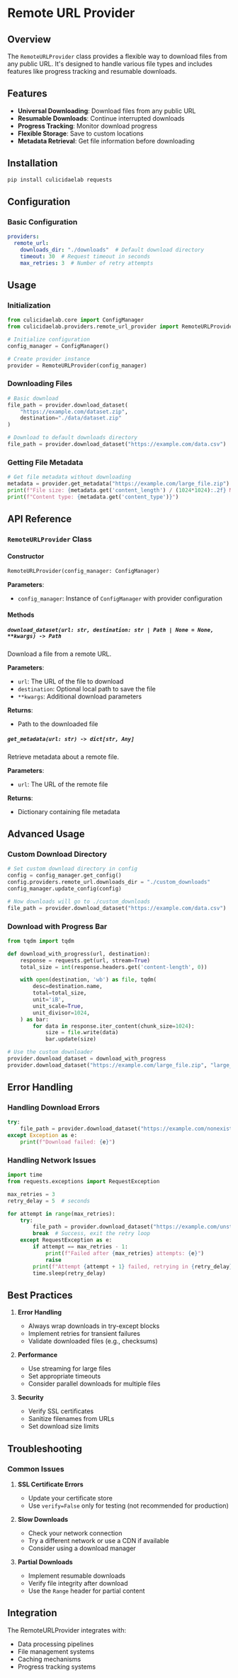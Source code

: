 # Remote URL Provider

## Overview
The `RemoteURLProvider` class provides a flexible way to download files from any public URL. It's designed to handle various file types and includes features like progress tracking and resumable downloads.

## Features
- **Universal Downloading**: Download files from any public URL
- **Resumable Downloads**: Continue interrupted downloads
- **Progress Tracking**: Monitor download progress
- **Flexible Storage**: Save to custom locations
- **Metadata Retrieval**: Get file information before downloading

## Installation
```bash
pip install culicidaelab requests
```

## Configuration

### Basic Configuration
```yaml
providers:
  remote_url:
    downloads_dir: "./downloads"  # Default download directory
    timeout: 30  # Request timeout in seconds
    max_retries: 3  # Number of retry attempts
```

## Usage

### Initialization
```python
from culicidaelab.core import ConfigManager
from culicidaelab.providers.remote_url_provider import RemoteURLProvider

# Initialize configuration
config_manager = ConfigManager()

# Create provider instance
provider = RemoteURLProvider(config_manager)
```

### Downloading Files
```python
# Basic download
file_path = provider.download_dataset(
    "https://example.com/dataset.zip",
    destination="./data/dataset.zip"
)

# Download to default downloads directory
file_path = provider.download_dataset("https://example.com/data.csv")
```

### Getting File Metadata
```python
# Get file metadata without downloading
metadata = provider.get_metadata("https://example.com/large_file.zip")
print(f"File size: {metadata.get('content_length') / (1024*1024):.2f} MB")
print(f"Content type: {metadata.get('content_type')}")
```

## API Reference

### `RemoteURLProvider` Class

#### Constructor
```python
RemoteURLProvider(config_manager: ConfigManager)
```

**Parameters**:
- `config_manager`: Instance of `ConfigManager` with provider configuration

#### Methods

##### `download_dataset(url: str, destination: str | Path | None = None, **kwargs) -> Path`
Download a file from a remote URL.

**Parameters**:
- `url`: The URL of the file to download
- `destination`: Optional local path to save the file
- `**kwargs`: Additional download parameters

**Returns**:
- Path to the downloaded file

##### `get_metadata(url: str) -> dict[str, Any]`
Retrieve metadata about a remote file.

**Parameters**:
- `url`: The URL of the remote file

**Returns**:
- Dictionary containing file metadata

## Advanced Usage

### Custom Download Directory
```python
# Set custom download directory in config
config = config_manager.get_config()
config.providers.remote_url.downloads_dir = "./custom_downloads"
config_manager.update_config(config)

# Now downloads will go to ./custom_downloads
file_path = provider.download_dataset("https://example.com/data.csv")
```

### Download with Progress Bar
```python
from tqdm import tqdm

def download_with_progress(url, destination):
    response = requests.get(url, stream=True)
    total_size = int(response.headers.get('content-length', 0))

    with open(destination, 'wb') as file, tqdm(
        desc=destination.name,
        total=total_size,
        unit='iB',
        unit_scale=True,
        unit_divisor=1024,
    ) as bar:
        for data in response.iter_content(chunk_size=1024):
            size = file.write(data)
            bar.update(size)

# Use the custom downloader
provider.download_dataset = download_with_progress
provider.download_dataset("https://example.com/large_file.zip", "large_file.zip")
```

## Error Handling

### Handling Download Errors
```python
try:
    file_path = provider.download_dataset("https://example.com/nonexistent.file")
except Exception as e:
    print(f"Download failed: {e}")
```

### Handling Network Issues
```python
import time
from requests.exceptions import RequestException

max_retries = 3
retry_delay = 5  # seconds

for attempt in range(max_retries):
    try:
        file_path = provider.download_dataset("https://example.com/unstable.file")
        break  # Success, exit the retry loop
    except RequestException as e:
        if attempt == max_retries - 1:
            print(f"Failed after {max_retries} attempts: {e}")
            raise
        print(f"Attempt {attempt + 1} failed, retrying in {retry_delay} seconds...")
        time.sleep(retry_delay)
```

## Best Practices

1. **Error Handling**
   - Always wrap downloads in try-except blocks
   - Implement retries for transient failures
   - Validate downloaded files (e.g., checksums)

2. **Performance**
   - Use streaming for large files
   - Set appropriate timeouts
   - Consider parallel downloads for multiple files

3. **Security**
   - Verify SSL certificates
   - Sanitize filenames from URLs
   - Set download size limits

## Troubleshooting

### Common Issues

1. **SSL Certificate Errors**
   - Update your certificate store
   - Use `verify=False` only for testing (not recommended for production)

2. **Slow Downloads**
   - Check your network connection
   - Try a different network or use a CDN if available
   - Consider using a download manager

3. **Partial Downloads**
   - Implement resumable downloads
   - Verify file integrity after download
   - Use the `Range` header for partial content

## Integration

The RemoteURLProvider integrates with:
- Data processing pipelines
- File management systems
- Caching mechanisms
- Progress tracking systems
